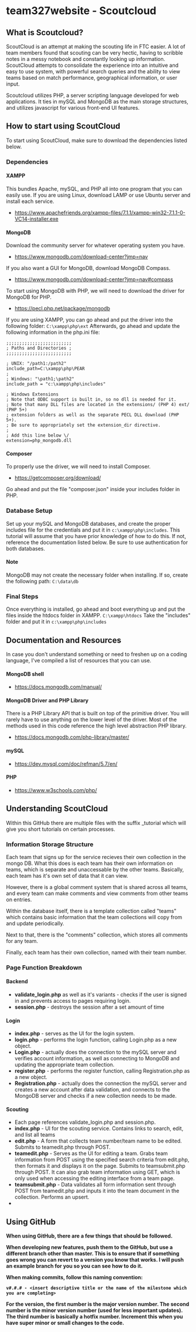 # team327website - Scoutcloud

## What is Scoutcloud?

ScoutCloud is an attempt at making the scouting life in FTC easier. A lot of team members found that scouting can be very hectic, having to scribble notes in a messy notebook and constantly looking up information. ScoutCloud attempts to consolidate the experience into an intuitive and easy to use system, with powerful search queries and the ability to view teams based on match performance, geographical information, or user input.

Scoutcloud utilizes PHP, a server scripting language developed for web applications. It ties in mySQL and MongoDB as the main storage structures, and utilizes javascript for various front-end UI features.

## How to start using ScoutCloud

To start using ScoutCloud, make sure to download the dependencies listed below.
### Dependencies

#### XAMPP
This bundles Apache, mySQL, and PHP all into one program that you can easily use. If you are using Linux, download LAMP or use Ubuntu server and install each service.
  * https://www.apachefriends.org/xampp-files/7.1.1/xampp-win32-7.1.1-0-VC14-installer.exe

#### MongoDB
Download the community server for whatever operating system you have.
  * https://www.mongodb.com/download-center?jmp=nav
  
If you also want a GUI for MongoDB, download MongoDB Compass.
  * https://www.mongodb.com/download-center?jmp=nav#compass
  
To start using MongoDB with PHP, we will need to download the driver for MongoDB for PHP.  
  * https://pecl.php.net/package/mongodb

If you are using XAMPP, you can go ahead and put the driver into the following folder:
```C:\xampp\php\ext```
Afterwards, go ahead and update the following information in the php.ini file:

```
;;;;;;;;;;;;;;;;;;;;;;;;;
; Paths and Directories ;
;;;;;;;;;;;;;;;;;;;;;;;;;

; UNIX: "/path1:/path2"
include_path=C:\xampp\php\PEAR
;
; Windows: "\path1;\path2"
include_path = "c:\xampp\php\includes"
```

```
; Windows Extensions
; Note that ODBC support is built in, so no dll is needed for it.
; Note that many DLL files are located in the extensions/ (PHP 4) ext/ (PHP 5+)
; extension folders as well as the separate PECL DLL download (PHP 5+).
; Be sure to appropriately set the extension_dir directive.
;
; Add this line below \/
extension=php_mongodb.dll
```

#### Composer
To properly use the driver, we will need to install Composer.
  * https://getcomposer.org/download/

Go ahead and put the file "composer.json" inside your includes folder in PHP.

### Database Setup
Set up your mySQL and MongoDB databases, and create the proper includes file for the credentials and put it in ```c:\xampp\php\includes```. This tutorial will assume that you have prior knowledge of how to do this. If not, reference the documentation listed below. Be sure to use authentication for both databases. 

#### Note
MongoDB may not create the necessary folder when installing. If so, create the following path: ```C:\data\db```

### Final Steps
Once everything is installed, go ahead and boot everything up and put the files inside the htdocs folder in XAMPP. ```C:\xampp\htdocs```
Take the "includes" folder and put it in ```c:\xampp\php\includes```

## Documentation and Resources
In case you don't understand something or need to freshen up on a coding language, I've compiled a list of resources that you can use.
#### MongoDB shell
  * https://docs.mongodb.com/manual/
#### MongoDB Driver and PHP Library
There is a PHP Library API that is built on top of the primitive driver. You will rarely have to use anything on the lower level of the driver. Most of the methods used in this code reference the high level abstraction PHP library.
  * https://docs.mongodb.com/php-library/master/
#### mySQL
  * https://dev.mysql.com/doc/refman/5.7/en/
#### PHP
  * https://www.w3schools.com/php/

## Understanding ScoutCloud
Within this GitHub there are multiple files with the suffix \_tutorial which will give you short tutorials on certain processes.

### Information Storage Structure
Each team that signs up for the service recieves their own collection in the mongo DB. 
What this does is each team has their own information on teams, which is separate and unaccessable by the other teams.
Basically, each team has it's own set of data that it can view.

However, there is a global comment system that is shared across all teams, and every team can make comments and view comments from other teams on entries. 

Within the database itself, there is a template collection called "teams" which contains basic information that the team collections will copy from and update periodically.

Next to that, there is the "comments" collection, which stores all comments for any team.

Finally, each team has their own collection, named with their team number.

### Page Function Breakdown
#### Backend
  * <b>validate_login.php</b> as well as it's variants - checks if the user is signed in and prevents access to pages requiring login.
  * <b>session.php</b> - destroys the session after a set amount of time
#### Login
  * <b>index.php</b> - serves as the UI for the login system.
  * <b>login.php</b> - performs the login function, calling Login.php as a new object.
  * <b>Login.php</b> - actually does the connection to the mySQL server and verifies account information, as well as connecting to MongoDB and updating the appropriate team collection. 
  * <b>register.php</b> - performs the register function, calling Registration.php as a new object.
  * <b>Registration.php</b> - actually does the connection the mySQL server and creates a new account after data validation, and connects to the MongoDB server and checks if a new collection needs to be made.
#### Scouting
  * Each page references validate_login.php and session.php.
  * <b>index.php</b> - UI for the scouting service. Contains links to search, edit, and list all teams
  * <b>edit.php</b> - A form that collects team number/team name to be edited. Submits to teamedit.php through POST.
  * <b>teamedit.php</b> - Serves as the UI for editing a team. Grabs team information from POST using the specified search criteria from edit.php, then formats it and displays it on the page. Submits to teamsubmit.php through POST. It can also grab team information using GET, which is only used when accessing the editing interface from a team page.
  * <b>teamsubmit.php</b> - Data validates all form information sent through POST from teamedit.php and inputs it into the team document in the collection. Performs an upsert.
  * <b>
  
## Using GitHub
When using GitHub, there are a few things that should be followed.

When developing new features, push them to the GitHub, but use a different branch other than master. This is to ensure that if something goes wrong you can revert to a version you know that works. I will push an example branch for you so you can see how to do it.

When making commits, follow this naming convention:

```v#.#.# - <insert descriptive title or the name of the milestone which you are completing>```

For the version, the first number is the major version number. The second number is the minor version number (used for less important updates). The third number is basically a hotfix number. Increment this when you have super minor or small changes to the code.
